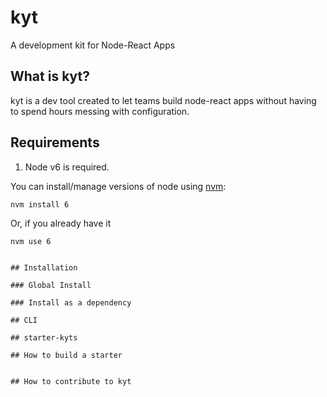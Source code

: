 # kyt
A development kit for Node-React Apps

## What is kyt?
kyt is a dev tool created to let teams build node-react apps without having to spend hours messing with configuration.


## Requirements

1. Node v6 is required.

You can install/manage versions of node using [nvm](https://github.com/creationix/nvm):

```
nvm install 6
```

Or, if you already have it

```
nvm use 6


## Installation

### Global Install

### Install as a dependency

## CLI

## starter-kyts

## How to build a starter


## How to contribute to kyt
